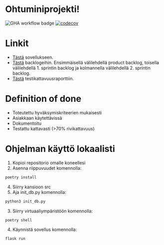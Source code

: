 # Ohtuminiprojekti!

![GHA workflow badge](https://github.com/jyrikangas/ohtuminiprojekti/workflows/CI/badge.svg)
[![codecov](https://codecov.io/gh/jyrikangas/ohtuminiprojekti/branch/main/graph/badge.svg?token=l4SUeHezLk)](https://codecov.io/gh/jyrikangas/ohtuminiprojekti)

# Linkit 

- [Tästä](https://ohtumini4.fly.dev:5000) sovellukseen.
- [Tästä](https://helsinkifi-my.sharepoint.com/:x:/g/personal/kajy_ad_helsinki_fi/Ef1LbjVAhbtOkqyw6ePnJrQBQsuSYnmgXV5_LpB7lgaqeA?e=40hfPr) backlogeihin. 
Ensimmäisellä välilehdellä product backlog, toisella välilehdellä 1. sprintin backlog ja kolmannella välilehdellä 2. sprintin backlog. 
- [Tästä](https://app.codecov.io/gh/jyrikangas/ohtuminiprojekti) testikattavuusraporttiin.

# Definition of done

- Toteutettu hyväksymiskriteerien mukaisesti
- Asiakkaan käytettävissä
- Dokumentoitu
- Testattu kattavasti (>70% rivikattavuus)

# Ohjelman käyttö lokaalisti

  1. Kopioi repositorio omalle koneellesi
  2. Asenna riippuvuudet komennolla:
  ```bash
  poetry install
  ``` 
  4. Siirry kansioon src
  5. Aja init_db.py komennolla:
  ```bash
  python3 init_db.py
  ```
  3. Siirry virtuaaliympäristöön komennolla:
  ```bash
  poetry shell
  ```
  4. Käynnistä sovellus komennolla:
  ```bash
  flask run
  ```
        

